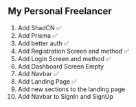 ## My Personal Freelancer

1. Add ShadCN ✅
2. Add Prisma ✅
3. Add better auth ✅
4. Add Registration Screen and method ✅
5. Add Login Screen and method ✅
6. Add Dashboard Screen Empty
7. Add Navbar ✅
8. Add Landing Page ✅
9. Add new sections to the landing page 
10. Add Navbar to SignIn and SignUp